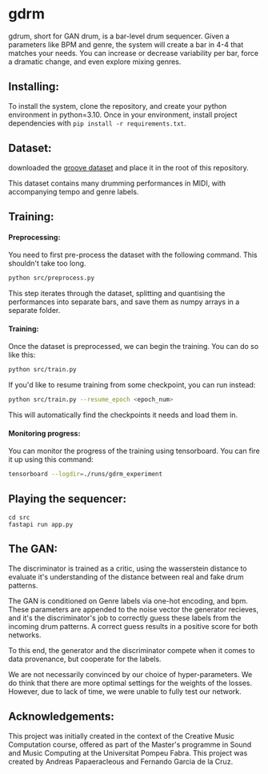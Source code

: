 # gdrm

gdrum, short for GAN drum, is a bar-level drum sequencer. Given a parameters like BPM and genre, the system will create a bar in 4-4 that matches your needs. You can increase or decrease variability per bar, force a dramatic change, and even explore mixing genres.

## Installing:
To install the system, clone the repository, and create your python environment in python=3.10. Once in your environment, install project dependencies with `pip install -r requirements.txt`.

## Dataset:
downloaded the [groove dataset](https://magenta.tensorflow.org/datasets/groove#download) and place it in the root of this repository.

This dataset contains many drumming performances in MIDI, with accompanying tempo and genre labels.

## Training:
#### **Preprocessing:**
You need to first pre-process the dataset with the following command. This shouldn't take too long.
```bash
python src/preprocess.py
```
This step iterates through the dataset, splitting and quantising the performances into separate bars, and save them as numpy arrays in a separate folder.

#### **Training:**
Once the dataset is preprocessed, we can begin the training. You can do so like this:
```bash
python src/train.py
```


If you'd like to resume training from some checkpoint, you can run instead:
```bash
python src/train.py --resume_epoch <epoch_num>
```
This will automatically find the checkpoints it needs and load them in.

#### **Monitoring progress:**
You can monitor the progress of the training using tensorboard. You can fire it up using this command:
```bash
tensorboard --logdir=./runs/gdrm_experiment
```


## Playing the sequencer:

```
cd src
fastapi run app.py
```

## The GAN:
The discriminator is trained as a critic, using the wasserstein distance to evaluate it's understanding of the distance between real and fake drum patterns.

The GAN is conditioned on Genre labels via one-hot encoding, and bpm. These parameters are appended to the noise vector the generator recieves, and it's the discriminator's job to correctly guess these labels from the incoming drum patterns. A correct guess results in a positive score for both networks.

To this end, the generator and the discriminator compete when it comes to data provenance, but cooperate for the labels.

We are not necessarily convinced by our choice of hyper-parameters. We do think that there are more optimal settings for the weights of the losses. However, due to lack of time, we were unable to fully test our network.

## Acknowledgements:
This project was initially created in the context of the Creative Music Computation course, offered as part of the Master's programme in Sound and Music Computing at the Universitat Pompeu Fabra. This project was created by Andreas Papaeracleous and Fernando Garcia de la Cruz.
